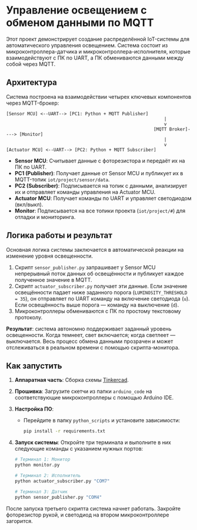 # Управление освещением с обменом данными по MQTT

Этот проект демонстрирует создание распределённой IoT-системы для автоматического управления освещением. Система состоит из микроконтроллера-датчика и микроконтроллера-исполнителя, которые взаимодействуют с ПК по UART, а ПК обмениваются данными между собой через MQTT.

## Архитектура

Система построена на взаимодействии четырех ключевых компонентов через MQTT-брокер:

```
[Sensor MCU] <--UART--> [PC1: Python + MQTT Publisher]
                                                            |
                                                            v
                                                        [MQTT Broker]----> [Monitor]
                                                            |
                                                            v
[Actuator MCU] <--UART--> [PC2: Python + MQTT Subscriber]
```

-   **Sensor MCU**: Считывает данные с фоторезистора и передаёт их на ПК по UART.
-   **PC1 (Publisher)**: Получает данные от Sensor MCU и публикует их в MQTT-топик `iot/project/sensor/data`.
-   **PC2 (Subscriber)**: Подписывается на топик с данными, анализирует их и отправляет команды управления на Actuator MCU.
-   **Actuator MCU**: Получает команды по UART и управляет светодиодом (вкл/выкл).
-   **Monitor**: Подписывается на все топики проекта (`iot/project/#`) для отладки и мониторинга.

## Логика работы и результат

Основная логика системы заключается в автоматической реакции на изменение уровня освещенности.

1.  Скрипт `sensor_publisher.py` запрашивает у Sensor MCU непрерывный поток данных об освещённости и публикует каждое полученное значение в MQTT.
2.  Скрипт `actuator_subscriber.py` получает эти данные. Если значение освещённости падает ниже заданного порога (`LUMINOSITY_THRESHOLD = 35`), он отправляет по UART команду на включение светодиода (`u`). Если освещённость выше порога — команду на выключение (`d`).
3.  Микроконтроллеры обмениваются с ПК по простому текстовому протоколу.

**Результат**: система автономно поддерживает заданный уровень освещенности. Когда темнеет, свет включается; когда светлеет — выключается. Весь процесс обмена данными прозрачен и может отслеживаться в реальном времени с помощью скрипта-монитора.

## Как запустить

1.  **Аппаратная часть**: Сборка схемы [Tinkercad](https://www.tinkercad.com/things/3uNTQRh8Hnh-dazzling-bojo-amberis?sharecode=PM9C8GZkO4KR_8xvapQ_dClvWD8puZUtMyC6fyu72xc).
2.  **Прошивка**: Загрузите скетчи из папки `arduino_code` на соответствующие микроконтроллеры с помощью Arduino IDE.
3.  **Настройка ПО**:
    *   Перейдите в папку `python_scripts` и установите зависимости:
        ```bash
        pip install -r requirements.txt
        ```

4.  **Запуск системы**: Откройте три терминала и выполните в них следующие команды с указанием нужных портов:
    ```bash
    # Терминал 1: Монитор
    python monitor.py

    # Терминал 2: Исполнитель
    python actuator_subscriber.py "COM7"

    # Терминал 3: Датчик
    python sensor_publisher.py "COM4"
    ```
После запуска третьего скрипта система начнет работать. Закройте фоторезистор рукой, и светодиод на втором микроконтроллере загорится.